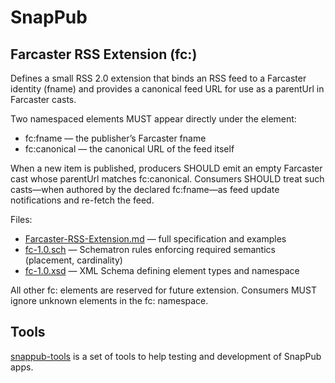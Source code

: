 # SnapPub

## Farcaster RSS Extension (fc:)

Defines a small RSS 2.0 extension that binds an RSS feed to a Farcaster identity (fname) and provides a canonical feed URL for use as a parentUrl in Farcaster casts.

Two namespaced elements MUST appear directly under the <channel> element:
- fc:fname — the publisher’s Farcaster fname
- fc:canonical — the canonical URL of the feed itself

When a new item is published, producers SHOULD emit an empty Farcaster cast whose parentUrl matches fc:canonical. Consumers SHOULD treat such casts—when authored by the declared fc:fname—as feed update notifications and re-fetch the feed.

Files:
- [Farcaster-RSS-Extension.md](Farcaster-RSS-Extension.md) — full specification and examples
- [fc-1.0.sch](fc-1.0.sch) — Schematron rules enforcing required semantics (placement, cardinality)
- [fc-1.0.xsd](fc-1.0.xsd) — XML Schema defining element types and namespace

All other fc: elements are reserved for future extension. Consumers MUST ignore unknown elements in the fc: namespace.

## Tools

[snappub-tools](https://github.com/vrypan/snappub-tools) is a set of tools to help testing and development of SnapPub apps.
